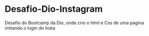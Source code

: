 # Desafio-Dio-Instagram
Desafio do Bootcamp da Dio, onde crio o html e Css de uma pagina imitando o login do Insta
